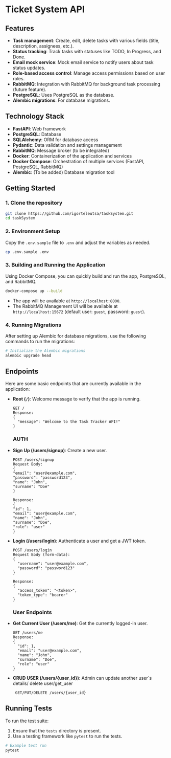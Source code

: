 
# Ticket System API

## Features

- **Task management**: Create, edit, delete tasks with various fields (title, description, assignees, etc.).
- **Status tracking**: Track tasks with statuses like TODO, In Progress, and Done.
- **Email mock service**: Mock email service to notify users about task status updates.
- **Role-based access control**: Manage access permissions based on user roles.
- **RabbitMQ**: Integration with RabbitMQ for background task processing (future feature).
- **PostgreSQL**: Uses PostgreSQL as the database.
- **Alembic migrations**: For database migrations.

## Technology Stack

- **FastAPI**: Web framework
- **PostgreSQL**: Database
- **SQLAlchemy**: ORM for database access
- **Pydantic**: Data validation and settings management
- **RabbitMQ**: Message broker (to be integrated)
- **Docker**: Containerization of the application and services
- **Docker Compose**: Orchestration of multiple services (FastAPI, PostgreSQL, RabbitMQ)
- **Alembic**: (To be added) Database migration tool

## Getting Started

### 1. Clone the repository

```bash
git clone https://github.com/igorteleutsa/taskSystem.git
cd taskSystem
```

### 2. Environment Setup

Copy the `.env.sample` file to `.env` and adjust the variables as needed.

```bash
cp .env.sample .env
```

### 3. Building and Running the Application

Using Docker Compose, you can quickly build and run the app, PostgreSQL, and RabbitMQ.

```bash
docker-compose up --build
```

- The app will be available at `http://localhost:8000`.
- The RabbitMQ Management UI will be available at `http://localhost:15672` (default user: `guest`, password: `guest`).

### 4. Running Migrations

After setting up Alembic for database migrations, use the following commands to run the migrations:

```bash
# Initialize the Alembic migrations
alembic upgrade head
```
## Endpoints

Here are some basic endpoints that are currently available in the application:

- **Root (`/`)**: Welcome message to verify that the app is running.
  
  ```
  GET /
  Response:
  {
    "message": "Welcome to the Task Tracker API!"
  }
  ```
  ### AUTH
- **Sign Up (/users/signup)**: Create a new user.
  ```
  POST /users/signup
  Request Body:
  {
  "email": "user@example.com",
  "password": "password123",
  "name": "John",
  "surname": "Doe"
  }
  
  Response:
  {
  "id": 1,
  "email": "user@example.com",
  "name": "John",
  "surname": "Doe",
  "role": "user"
  }
  ```
- **Login (/users/login)**: Authenticate a user and get a JWT token.
  ```
  POST /users/login
  Request Body (form-data):
  {
    "username": "user@example.com",
    "password": "password123"
  }
  
  Response:
  {
    "access_token": "<token>",
    "token_type": "bearer"
  }

  ```
  ### User Endpoints
- **Get Current User (/users/me)**: Get the currently logged-in user.
  ```
  GET /users/me
  Response:
  {
    "id": 1,
    "email": "user@example.com",
    "name": "John",
    "surname": "Doe",
    "role": "user"
  }
  ```
- **CRUD USER (/users/{user_id})**: Admin can update another user`s details/ 
    delete user/get_user
   ```
    GET/PUT/DELETE /users/{user_id}
   ```
  

## Running Tests

To run the test suite:

1. Ensure that the `tests` directory is present.
2. Use a testing framework like `pytest` to run the tests.

```bash
# Example test run
pytest
```
